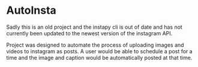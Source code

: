# AutoInsta

Sadly this is an old project and the instapy cli is out of date and has not currently been updated to the newest version of the instagram API.

Project was designed to automate the process of uploading images and videos to instagram as posts. A user would be able to schedule a post for a time and the image and caption would be automatically posted at that time.
